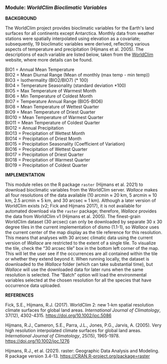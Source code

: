 ### **Module:** ***WorldClim Bioclimatic Variables***

**BACKGROUND**

The WorldClim project provides bioclimatic variables for the Earth's land surfaces for all continents except Antarctica. Monthly data from weather stations were spatially interpolated using elevation as a covariate; subsequently, 19 bioclimatic variables were derived, reflecting various aspects of temperature and precipitation (Hijmans et al. 2005). The descriptions of each variable are listed below, taken from the <a href="https://www.worldclim.org/" target="_blank">  WorldClim</a> website, where more details can be found.

BIO1 = Annual Mean Temperature  
BIO2 = Mean Diurnal Range (Mean of monthly (max temp - min temp))  
BIO3 = Isothermality (BIO2/BIO7) (* 100)  
BIO4 = Temperature Seasonality (standard deviation *100)  
BIO5 = Max Temperature of Warmest Month  
BIO6 = Min Temperature of Coldest Month  
BIO7 = Temperature Annual Range (BIO5-BIO6)  
BIO8 = Mean Temperature of Wettest Quarter  
BIO9 = Mean Temperature of Driest Quarter  
BIO10 = Mean Temperature of Warmest Quarter  
BIO11 = Mean Temperature of Coldest Quarter  
BIO12 = Annual Precipitation  
BIO13 = Precipitation of Wettest Month  
BIO14 = Precipitation of Driest Month  
BIO15 = Precipitation Seasonality (Coefficient of Variation)  
BIO16 = Precipitation of Wettest Quarter  
BIO17 = Precipitation of Driest Quarter  
BIO18 = Precipitation of Warmest Quarter  
BIO19 = Precipitation of Coldest Quarter  

**IMPLEMENTATION**

This module relies on the R package `raster` (Hijmans et al. 2021) to download bioclimatic variables from the WorldClim server.
*Wallace* makes all four resolutions of the data available (10 arcmin ≈ 20 km, 5 arcmin ≈ 10 km, 2.5 arcmin ≈ 5 km, and 30 arcsec ≈ 1 km). Although a later version of WorldClim exists (v2; Fick and Hijmans 2017), it is not available for automated download via the `raster` package; therefore, *Wallace* provides the data from WorldClim v1 (Hijmans et al. 2005).
The finest-grain WorldClim dataset (30 arcsec) can only be downloaded by separate 30 x 30 degree tiles in the current implementation of dismo (1.1-1), so *Wallace* uses the current center of the map display as the tile reference for this resolution. This means that analyses with 30 arcsec climatic data using the current version of *Wallace* are restricted to the extent of a single tile. To visualize the tile, check the “30 arcsec tile” box in the bottom left corner of the map. This will let the user see if the occurrences are all contained within the tile or whether they extend beyond it.
When running locally, the dataset is downloaded to the *Wallace* folder (which can take substantial time), but *Wallace* will use the downloaded data for later runs when the same resolution is selected.
The “Batch” option will load the environmental variables selected at the chosen resolution for all the species that have occurrence data uploaded.


**REFERENCES**

Fick, S.E., Hijmans, R.J. (2017). WorldClim 2: new 1-km spatial resolution climate surfaces for global land areas. *International Journal of Climatology*, 37(12), 4302-4315. <a href="https://doi.org/10.1002/joc.5086" target="_blank"> https://doi.org/10.1002/joc.5086</a>  

Hijmans, R.J., Cameron, S.E., Parra, J.L., Jones, P.G., Jarvis, A. (2005). Very high resolution interpolated climate surfaces for global land areas. *International Journal of Climatology*, 25(15), 1965-1978. <a href="https://doi.org/10.1002/joc.1276" target="_blank">https://doi.org/10.1002/joc.1276</a> 

Hijmans, R.J., et al. (2021). raster: Geographic Data Analysis and Modeling. R package version 3.4-13. <a href="https://CRAN.R-project.org/package=raster" target="_blank">https://CRAN.R-project.org/package=raster</a>

